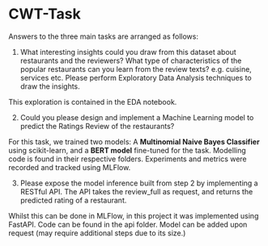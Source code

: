# CWT-Task
 
Answers to the three main tasks are arranged as follows:

1.	What interesting insights could you draw from this dataset about restaurants and the reviewers? What type of characteristics of the popular restaurants can you learn from the review texts? e.g. cuisine, services etc. Please perform Exploratory Data Analysis techniques to draw the insights.

This exploration is contained in the EDA notebook. 

2.	Could you please design and implement a Machine Learning model to predict the Ratings Review of the restaurants? 

For this task, we trained two models: A **Multinomial Naive Bayes Classifier** using scikit-learn, and a **BERT model** fine-tuned for the task. Modelling code is found in their respective folders. Experiments and metrics were recorded and tracked using MLFlow. 

3.	Please expose the model inference built from step 2 by implementing a RESTful API. The API takes the review_full as request, and returns the predicted rating of a restaurant.

Whilst this can be done in MLFlow, in this project it was implemented using FastAPI. Code can be found in the api folder. Model can be added upon request (may require additional steps due to its size.)
